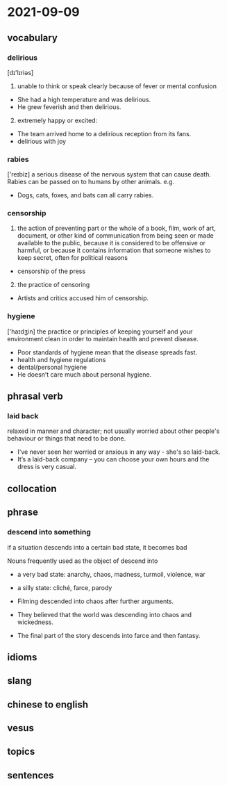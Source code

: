 # 2021-09-09
## vocabulary
### delirious
[dɪ'lɪriəs]
1. unable to think or speak clearly because of fever or mental confusion

- She had a high temperature and was delirious.
- He grew feverish and then delirious.

2. extremely happy or excited:
- The team arrived home to a delirious reception from its fans.
- delirious with joy

### rabies
['reɪbiz]
a serious disease of the nervous system that can cause death. Rabies can be passed on to humans by other animals.
e.g.
- Dogs, cats, foxes, and bats can all carry rabies.

### censorship
1. the action of preventing part or the whole of a book, film, work of art, document, or other kind of communication from being seen or made available to the public, because it is considered to be offensive or harmful, or because it contains information that someone wishes to keep secret, often for political reasons

- censorship of the press

2. the practice of censoring

- Artists and critics accused him of censorship.

### hygiene
['haɪdʒin]
the practice or principles of keeping yourself and your environment clean in order to maintain health and prevent disease.

- Poor standards of hygiene mean that the disease spreads fast.
- health and hygiene regulations
- dental/personal hygiene
- He doesn’t care much about personal hygiene.

## phrasal verb
### laid back
relaxed in manner and character; not usually worried about other people's behaviour or things that need to be done.

- I've never seen her worried or anxious in any way - she's so laid-back.
- It’s a laid-back company – you can choose your own hours and the dress is very casual.

## collocation

## phrase
### descend into something
if a situation descends into a certain bad state, it becomes bad

Nouns frequently used as the object of descend into
- a very bad state: anarchy, chaos, madness, turmoil, violence, war
- a silly state: cliché, farce, parody

- Filming descended into chaos after further arguments.
- They believed that the world was descending into chaos and wickedness.
- The final part of the story descends into farce and then fantasy.

## idioms

## slang

## chinese to english

## vesus

## topics

## sentences
